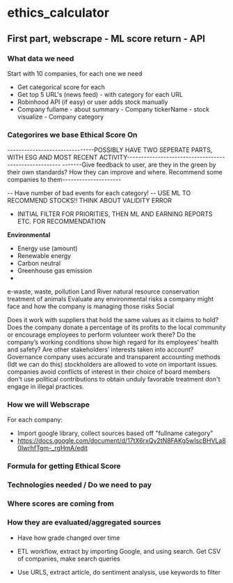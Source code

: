 # ethics_calculator

## First part, webscrape - ML score return - API

### What data we need

Start with 10 companies, for each one we need
* Get categorical score for each
* Get top 5 URL's (news feed) - with category for each URL
* Robinhood API (if easy) or user adds stock manually
* Company fullame - about summary - Company tickerName - stock visualize - Company category

### Categorires we base Ethical Score On

-------------------------------POSSIBLY HAVE TWO SEPERATE PARTS, WITH ESG AND MOST RECENT ACTIVITY------------------------------------------------------
-------Give feedback to user, are they in the green by their own standards? How they can improve and where. Recommend some companies to them---------------------

-- Have number of bad events for each category!
-- USE ML TO RECOMMEND STOCKS!! THINK ABOUT VALIDITY ERROR
- INITIAL FILTER FOR PRIORITIES, THEN ML AND EARNING REPORTS ETC. FOR RECOMMENDATION

**Environmental**
* Energy use (amount)
* Renewable energy
* Carbon neutral 
* Greenhouse gas emission 
* 
e-waste, waste, pollution
Land 
River 
natural resource conservation
treatment of animals
Evaluate any environmental risks a company might face and how the company is managing those risks
Social


Does it work with suppliers that hold the same values as it claims to hold? 
Does the company donate a percentage of its profits to the local community or encourage employees to perform volunteer work there?
 Do the company’s working conditions show high regard for its employees’ health and safety? 
Are other stakeholders’ interests taken into account?
Governance
company uses accurate and transparent accounting methods (Idt we can do this)
stockholders are allowed to vote on important issues.
companies avoid conflicts of interest in their choice of board members
don't use political contributions to obtain unduly favorable treatment 
don't engage in illegal practices.



### How we will Webscrape

For each company:
* Import google library, collect sources based off "fullname category"
* https://docs.google.com/document/d/17tX6rxQy2tN8FAKg5wIscBHVLa80lwrhfTgm-_rgHmA/edit

### Formula for getting Ethical Score



### Technologies needed / Do we need to pay


### Where scores are coming from

### How they are evaluated/aggregated sources




* Have how grade changed over time

* ETL workflow, extract by importing Google, and using search. Get CSV of companies, make search queries
* Use URLS, extract article, do sentiment analysis, use keywords to filter


